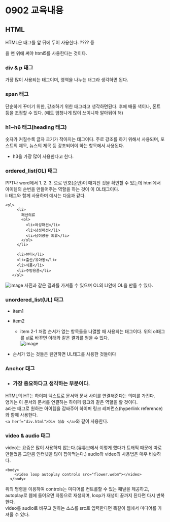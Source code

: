 # 0902 교육내용
## HTML
 HTML은 태그를 앞 뒤에 두어 사용한다. <head>????</head> 등
 <!DOCTYPE html>을 맨 위에 써야 html5를 사용한다는 것이다.
 
### div & p 태그
 가장 많이 사용되는 태그이며, 영역을 나누는 태그라 생각하면 된다.</br>
 
### span 태그
 단순하게 꾸미기 위한, 강조하기 위한 태그라고 생각하면된다. 후에 배울 색이나, 폰트 등을 조정할 수 있다. (얘도 엄청나게 많이 쓰이니까 알아둬야 해)</br>

### h1~h6 태그(heading 태그)
 숫자가 커질수록 글자 크기가 작아지는 태그이다. 주로 강조를 하기 위해서 사용되며, 포스트의 제목, 뉴스의 제목 등 강조되어야 하는 항목에서 사용된다.</br>
 * h3을 가장 많이 사용한다고 한다.

### ordered_list(OL) 태그
 PPT나 word에서 1. 2. 3. 으로 번호(순번)이 매겨진 것을 확인할 수 있는데 html에서 아이템의 순번을 만들어주는 역할을 하는 것이 이 OL태그이다.</br>
 li 태그와 함께 사용하며 예시는 다음과 같다. </br>

 ```
 <ol>
      <li>
        패션의류
        <ol>
          <li>여성패션</li>
          <li>남성패션</li>
          <li>남여공용 의류</li>
        </ol>
      </li>

      <li>뷰티</li>
      <li>출산/유아동</li>
      <li>식품</li>
      <li>주방용품</li>
    </ol>
```
![image](https://github.com/user-attachments/assets/098c8325-275b-45b2-9e23-b39cffc34e7a)
사진과 같은 결과를 가져올 수 있으며 OL의 LI안에 OL을 만들 수 있다.</br>

### unordered_list(UL) 태그
 * item1
 * item2
      * item 2-1
 처럼 순서가 없는 항목들을 나열할 때 사용되는 태그이다. 위의 ol태그를 ul로 바꾸면 아래와 같은 결과를 얻을 수 있다. </br>
![image](https://github.com/user-attachments/assets/e651f33c-7a5c-4474-b4ae-9a9337e23f9c)

* 순서가 있는 것들은 웬만하면 UL태그를 사용한 것들이다

### Anchor 태그
* ### 가장 중요하다고 생각하는 부분이다.
 HTML의 HT는 하이퍼 텍스트로 문서와 문서 사이를 연결해준다는 의미를 가진다.</br>
 앵커는 이 문서와 문서를 연결하는 하이퍼 링크와 같은 역할을 할 것이다.</br>
 a라는 태그로 원하는 아이템을 감싸주어 하이퍼 링크 레퍼런스(hyperlink reference)와 함께 사용한다.</br>
 ```<a herf="div.html">Div 실습 </a>```와 같이 사용한다.</br>
 
### video & audio 태그
 video는 요즘은 많이 사용하지 않는다.(유튜브에서 이렇게 했다가 트래픽 때문에 따로 만들었음 그만큼 인터넷을 많이 잡아먹는다.) audio와 video의 사용법은 매우 비슷하다.</br>
```
<body>
    <video loop autoplay controls src="flower.webm"></video>
  </body>
```
 위의 명령을 이용하여 controls는 미디어를 컨트롤할 수 있는 패널을 제공하고, autoplay로 웹에 들어오면 자동으로 재생되며, loop가 재생이 끝까지 된다면 다시 반복한다. </br>
 video를 audio로 바꾸고 원하는 소스를 src로 입력한다면 똑같이 웹에서 미디어를 가져올 수 있다.


















